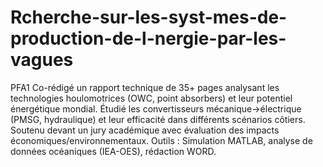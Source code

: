# Rcherche-sur-les-syst-mes-de-production-de-l-nergie-par-les-vagues
PFA1
Co-rédigé un rapport technique de 35+ pages analysant les technologies houlomotrices (OWC, point absorbers) et leur potentiel énergétique mondial.
Étudié les convertisseurs mécanique→électrique (PMSG, hydraulique) et leur efficacité dans différents scénarios côtiers.
Soutenu devant un jury académique avec évaluation des impacts économiques/environnementaux.
Outils : Simulation MATLAB, analyse de données océaniques (IEA-OES), rédaction WORD.
